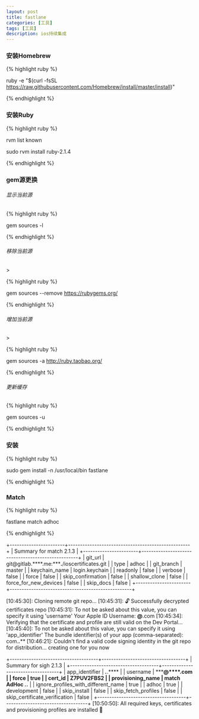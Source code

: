 ```yaml
---
layout: post
title: fastlane
categories: [工具]
tags: [工具]
description: ios持续集成
---
```

<h3>安装Homebrew</h3>

{% highlight ruby %}

ruby -e "$(curl -fsSL https://raw.githubusercontent.com/Homebrew/install/master/install)"

{% endhighlight %}

<h3>安装Ruby</h3>

{% highlight ruby %}

rvm list known

sudo rvm install ruby-2.1.4

{% endhighlight %}


<h3>gem源更换</h3>
<h6>显示当前源</h6>

{% highlight ruby %}

gem sources -l

{% endhighlight %}

<h6>移除当前源</h6>>

{% highlight ruby %}

gem sources --remove https://rubygems.org/

{% endhighlight %}

<h6>增加当前源</h6>>

{% highlight ruby %}

gem sources -a http://ruby.taobao.org/

{% endhighlight %}


<h6>更新缓存</h6>

{% highlight ruby %}

gem sources -u 

{% endhighlight %}



<h3>安装</h3>

{% highlight ruby %}

sudo gem install -n /usr/local/bin fastlane

{% endhighlight %}

<h3>Match</h3>

{% highlight ruby %}

fastlane match adhoc

{% endhighlight %}


+-----------------------+---------------------------------------------------+
|                          Summary for match 2.1.3                          |
+-----------------------+---------------------------------------------------+
| git_url               | git@gitlab.****.me:*****.**/ioscertificates.git |
| type                  | adhoc                                             |
| git_branch            | master                                            |
| keychain_name         | login.keychain                                    |
| readonly              | false                                             |
| verbose               | false                                             |
| force                 | false                                             |
| skip_confirmation     | false                                             |
| shallow_clone         | false                                             |
| force_for_new_devices | false                                             |
| skip_docs             | false                                             |
+-----------------------+---------------------------------------------------+


[10:45:30]: Cloning remote git repo...
[10:45:31]: 🔓  Successfully decrypted certificates repo
[10:45:31]: To not be asked about this value, you can specify it using 'username'
Your Apple ID Username: ****@****.com
[10:45:34]: Verifying that the certificate and profile are still valid on the Dev Portal...
[10:45:40]: To not be asked about this value, you can specify it using 'app_identifier'
The bundle identifier(s) of your app (comma-separated): com.***.*****
[10:46:21]: Couldn't find a valid code signing identity in the git repo for distribution... creating one for you now


+-------------------------------------+-----------------------------------+
|                         Summary for sigh 2.1.3                          |
+-------------------------------------+-----------------------------------+
| app_identifier                      | ***.***.****             |
| username                            | *****@****.com                   |
| force                               | true                              |
| cert_id                             | Z7PUV2FBS2                        |
| provisioning_name                   | match AdHoc ***.***.**            |
| ignore_profiles_with_different_name | true                              |
| adhoc                               | true                              |
| development                         | false                             |
| skip_install                        | false                             |
| skip_fetch_profiles                 | false                             |
| skip_certificate_verification       | false                             |
+-------------------------------------+-----------------------------------+
[10:50:50]: All required keys, certificates and provisioning profiles are installed 🙌




